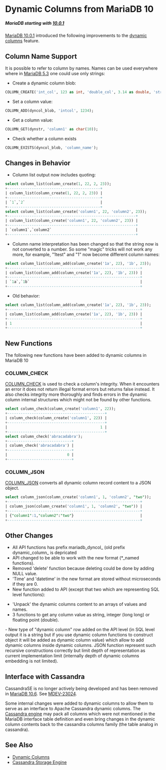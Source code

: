 # Dynamic Columns from MariaDB 10

##### MariaDB starting with [10.0.1](/kb/en/mariadb-1001-release-notes/)

[MariaDB 10.0.1](/kb/en/mariadb-1001-release-notes/) introduced the following improvements to the [dynamic columns](/sql-statements-structure/nosql/dynamic-columns) feature.

## Column Name Support

It is possible to refer to column by names. Names can be used everywhere where in [MariaDB 5.3](/kb/en/what-is-mariadb-53/) one could use only strings:

- Create a dynamic column blob:

```sql
COLUMN_CREATE('int_col', 123 as int, 'double_col', 3.14 as double, 'string_col', 'text-data' as char);
```

- Set a column value:

```sql
COLUMN_ADD(dyncol_blob, 'intcol', 1234);
```

- Get a column value:

```sql
COLUMN_GET(dynstr, 'column1' as char(10));
```

- Check whether a column exists

```sql
COLUMN_EXISTS(dyncol_blob, 'column_name');
```

## Changes in Behavior

- Column list output now includes quoting:

```sql
select column_list(column_create(1, 22, 2, 23));
+------------------------------------------+
| column_list(column_create(1, 22, 2, 23)) |
+------------------------------------------+
| `1`,`2`                                  |
+------------------------------------------+
select column_list(column_create('column1', 22, 'column2', 23)); 
+----------------------------------------------------------+
| column_list(column_create('column1', 22, 'column2', 23)) |
+----------------------------------------------------------+
| `column1`,`column2`                                      |
+----------------------------------------------------------+
```

- Column name interpretation has been changed so that the string now is not converted to a number. So some "magic" tricks will not work any more, for example, "1test" and "1" now become different column names:

```sql
select column_list(column_add(column_create('1a', 22), '1b', 23));
+------------------------------------------------------------+
| column_list(column_add(column_create('1a', 22), '1b', 23)) |
+------------------------------------------------------------+
| `1a`,`1b`                                                  |
+------------------------------------------------------------+
```

- Old behavior:

```sql
select column_list(column_add(column_create('1a', 22), '1b', 23));
+------------------------------------------------------------+
| column_list(column_add(column_create('1a', 22), '1b', 23)) |
+------------------------------------------------------------+
| 1                                                          |
+------------------------------------------------------------+
```

## New Functions

The following new functions have been added to dynamic columns in MariaDB 10

### COLUMN_CHECK

[COLUMN_CHECK](/built-in-functions/special-functions/dynamic-columns-functions/column_check) is used to check a column's integrity. When it encounters an error
it does not return illegal format errors but returns false instead. It also
checks integrity more thoroughly and finds errors in the dynamic column
internal structures which might not be found by other functions.

```sql
select column_check(column_create('column1', 22));
+--------------------------------------------+
| column_check(column_create('column1', 22)) |
+--------------------------------------------+
|                                          1 |
+--------------------------------------------+
select column_check('abracadabra');
+-----------------------------+
| column_check('abracadabra') |
+-----------------------------+
|                           0 |
+-----------------------------+
```

### COLUMN_JSON

[COLUMN_JSON](column-json) converts all dynamic column record content to a JSON object.

```sql
select column_json(column_create('column1', 1, 'column2', "two"));
+------------------------------------------------------------+
| column_json(column_create('column1', 1, 'column2', "two")) |
+------------------------------------------------------------+
| {"column1":1,"column2":"two"}                              |
+------------------------------------------------------------+
```

## Other Changes

- All API functions has prefix mariadb_dyncol_ (old prefix dynamic_column_ is depricated
- API changed to be able to work with the new format (*_named functions).
- Removed 'delete' function because deleting could be done by adding NULL value.
- 'Time' and 'datetime' in the new format are stored without microseconds if they are 0.
- New function added to API (except that two which are representing SQL level functions):
<ul start="1"><li>'Unpack' the dynamic columns content to an arrays of values and names.
</li><li>3 functions to get any column value as string, integer (long long) or floating point (double).
</li></ul>
- New type of "dynamic column" row added on the API level (in SQL level output it is a string but if you use dynamic column functions to construct object it will be added as dynamic column value) which allow to add dynamic columns inside dynamic columns. JSON function represent such recursive constructions correctly but limit depth of representation as current implementation limit (internally depth of dynamic columns embedding is not limited).

## Interface with Cassandra

CassandraSE is no longer actively being developed and has been removed in [MariaDB 10.6](/kb/en/what-is-mariadb-106/). See [MDEV-23024](https://jira.mariadb.org/browse/MDEV-23024).

Some internal changes were added to dynamic columns to allow them to serve as
an interface to Apache Cassandra dynamic columns. The [Cassandra engine](/kb/en/cassandra-storage-engine/) may pack all columns which were not mentioned in the MariaDB interface table definition
and even bring changes in the dynamic column contents back to the cassandra
columns family (the table analog in cassandra).

## See Also

- [Dynamic Columns](/sql-statements-structure/nosql/dynamic-columns)
- [Cassandra Storage Engine](/kb/en/cassandra-storage-engine/)